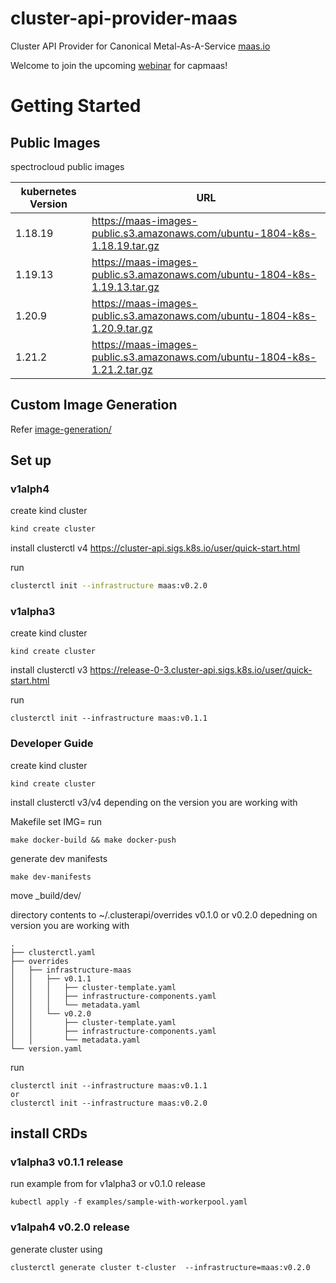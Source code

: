 # cluster-api-provider-maas
Cluster API Provider for Canonical Metal-As-A-Service [maas.io](https://maas.io/)

Welcome to join the upcoming [webinar](https://www.spectrocloud.com/webinars/managing-bare-metal-k8s-like-any-other-cluster/) for capmaas!


# Getting Started

## Public Images
spectrocloud public images

| kubernetes Version | URL                                                                        |
|--------------------|----------------------------------------------------------------------------|
| 1.18.19            | https://maas-images-public.s3.amazonaws.com/ubuntu-1804-k8s-1.18.19.tar.gz |
| 1.19.13            | https://maas-images-public.s3.amazonaws.com/ubuntu-1804-k8s-1.19.13.tar.gz |
| 1.20.9             | https://maas-images-public.s3.amazonaws.com/ubuntu-1804-k8s-1.20.9.tar.gz  |
| 1.21.2             | https://maas-images-public.s3.amazonaws.com/ubuntu-1804-k8s-1.21.2.tar.gz  |



## Custom Image Generation
Refer [image-generation/](image-generation/README.md)

## Set up

### v1alph4
create kind cluster

```bash
kind create cluster
```

install clusterctl v4
https://cluster-api.sigs.k8s.io/user/quick-start.html

run
```bash
clusterctl init --infrastructure maas:v0.2.0
```


### v1alpha3
    
create kind cluster
    
```shell
kind create cluster
```

install clusterctl v3
    https://release-0-3.cluster-api.sigs.k8s.io/user/quick-start.html

run
```shell
clusterctl init --infrastructure maas:v0.1.1
```


### Developer Guide
create kind cluster

```shell
kind create cluster
```

install clusterctl v3/v4 depending on the version you are working with

Makefile set IMG=<your docker repo>
run 
```shell
make docker-build && make docker-push
```
    
generate dev manifests
```shell
make dev-manifests
```

move 
    _build/dev/

directory contents to ~/.clusterapi/overrides v0.1.0 or v0.2.0 depedning on version you are working with

```text
.
├── clusterctl.yaml
├── overrides
│   ├── infrastructure-maas
│   │   ├── v0.1.1
│   │   │   ├── cluster-template.yaml
│   │   │   ├── infrastructure-components.yaml
│   │   │   └── metadata.yaml
│   │   └── v0.2.0
│   │       ├── cluster-template.yaml
│   │       ├── infrastructure-components.yaml
│   │       └── metadata.yaml
└── version.yaml

```


run
```shell
clusterctl init --infrastructure maas:v0.1.1
or 
clusterctl init --infrastructure maas:v0.2.0
```


## install CRDs 

### v1alpha3 v0.1.1 release
run example from for v1alpha3 or v0.1.0 release
```shell
kubectl apply -f examples/sample-with-workerpool.yaml
```

### v1alpah4 v0.2.0 release
generate cluster using
```shell
clusterctl generate cluster t-cluster  --infrastructure=maas:v0.2.0
```